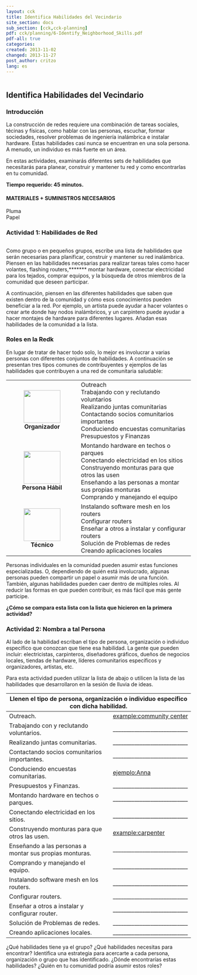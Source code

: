 ```yaml
---
layout: cck
title: Identifica Habilidades del Vecindario
site_section: docs
sub_section: [cck,cck-planning]
pdf: cck/planning/6-Identify_Neighborhood_Skills.pdf
pdf-all: true
categories:
created: 2013-11-02
changed: 2013-11-27
post_author: critzo
lang: es
---
```

<p><img alt="" class="img-responsive" src="/files/styles/large/public/identify-neighborhood-skills-title.png?itok=HerLfvUb" typeof="foaf:Image" /></p>

<h2>Identifica Habilidades del Vecindario</h2>

<section id="introduction">
<h3>Introducción</h3>

<p>La construcción de redes requiere una combinación de tareas sociales, técinas y físicas, como hablar con las personas, escuchar, formar sociedades, resolver problemas de ingeniería inalámbrica e instalar hardware. Estas habilidades casi nunca se encuentran en una sola persona. A menudo, un individuo es más fuerte en un área.</p>

<p>En estas actividades, examinarás diferentes sets de habilidades que necesitarás para planear, construir y mantener tu red y como encontrarlas en tu comunidad.</p>

<p><strong>Tiempo requerido: 45 minutos.</strong></p>
</section>

<section id="materials-and-supplies-needed">
<h4>MATERIALES + SUMINISTROS NECESARIOS</h4>

<p>Pluma<br />
Papel</p>
</section>

<section id="activity">
<h3>Actividad 1: Habilidades de Red</h3>

<p><img alt="" class="img-responsive" src="/files/styles/large/public/identify-neighborhood-skills-listskills.png?itok=KeGkBmMA" typeof="foaf:Image" /></p>

<p>Como grupo o en pequeños grupos, escribe una lista de habilidades que serán necesarias para planificar, construir y mantener su red inalámbrica. Piensen en las habilidades necesarias para realizar tareas tales como hacer volantes, flashing routers,******* montar hardware, conectar electricidad para los tejados, comprar equipos, y la búsqueda de otros miembros de la comunidad que deseen participar.</p>

<p>A continuación, piensen en las diferentes habilidades que saben que existen dentro de la comunidad y cómo esos conocimientos pueden beneficiar a la red. Por ejemplo, un artista puede ayudar a hacer volantes o crear arte donde hay nodos inalámbricos, y un carpintero puede ayudar a hacer montajes de hardware para diferentes lugares. Añadan esas habilidades de la comunidad a la lista.</p>
</section>

<section id="lesson">
<h3>Roles en la Redk</h3>

<p>En lugar de tratar de hacer todo solo, lo mejor es involucrar a varias personas con diferentes conjuntos de habilidades. A continuación se presentan tres tipos comunes de contribuyentes y ejemplos de las habilidades que contribuyen a una red de comunitaria saludable:</p>

<table class="table table-responsive">
	<tbody>
		<tr>
			<td align="center" valign="middle" width="180px;"><img alt="" class="media-image attr__typeof__foaf:Image img__fid__461 img__view_mode__media_large attr__format__media_large" src="/files/styles/large/public/organizer.png?itok=Vm1gcwxT" style="width: 100px; height: 89px;" typeof="foaf:Image" /><br />
			<strong>Organizador</strong></td>
			<td valign="middle">Outreach<br />
			Trabajando con y reclutando voluntarios<br />
			Realizando juntas comunitarias<br />
			Contactando socios comunitarios importantes<br />
			Conduciendo encuestas comunitarias<br />
			Presupuestos y Finanzas</td>
		</tr>
		<tr>
			<td align="center" valign="middle"><img alt="" class="media-image attr__typeof__foaf:Image img__fid__462 img__view_mode__media_large attr__format__media_large" src="/files/styles/large/public/handyperson.png?itok=7buWNbL7" style="width: 100px; height: 89px;" typeof="foaf:Image" /><br />
			<strong>Persona Hábil</strong></td>
			<td valign="middle">Montando hardware en techos o parques<br />
			Conectando electricidad en los sitios<br />
			Construyendo monturas para que otros las usen<br />
			Enseñando a las personas a montar sus propias monturas<br />
			Comprando y manejando el equipo</td>
		</tr>
		<tr>
			<td align="center"><img alt="" class="media-image attr__typeof__foaf:Image img__fid__463 img__view_mode__media_large attr__format__media_large" src="/files/styles/large/public/techie.png?itok=3KVrQi1O" style="width: 100px; height: 89px;" typeof="foaf:Image" /><br />
			<strong>Técnico</strong></td>
			<td valign="middle">Instalando software mesh en los routers<br />
			Configurar routers<br />
			Enseñar a otros a instalar y configurar routers<br />
			Solución de Problemas de  redes<br />
			Creando aplicaciones locales</td>
		</tr>
	</tbody>
</table>

<p>Personas individuales en la comunidad pueden asumir estas funciones especializadas. O, dependiendo de quién está involucrado, algunas personas pueden compartir un papel o asumir más de una función. También, algunas habilidades pueden caer dentro de múltiples roles. Al reducir las formas en que pueden contribuir, es más fácil que más gente participe.</p>

<p><strong>¿Cómo se compara esta lista con la lista que hicieron en la primera actividad?</strong></p>
</section>

<section id="activity">
<h3>Actividad 2: Nombra a tal Persona</h3>

<p>Al lado de la habilidad escriban el tipo de persona, organización o individuo específico que conozcan que tiene esa habilidad. La gente que pueden incluir: electricistas, carpinteros, diseñadores gráficos, dueños de negocios locales, tiendas de hardware, líderes comunitarios específicos y organizadores, artistas, etc.</p>

<p>Para esta actividad pueden utilizar la lista de abajo o utilicen la lista de las habilidades que desarrollaron en la sesión de lluvia de ideas.</p>

<table class="table table-responsive">
	<thead>
		<tr>
			<th class="rteleft" colspan="2">Llenen el tipo de persona, organización o individuo específico con dicha habilidad.</th>
		</tr>
	</thead>
	<tbody>
		<tr>
			<td nowrap="nowrap">Outreach.</td>
			<td nowrap="nowrap" style="text-decoration:underline;">example:community center</td>
		</tr>
		<tr>
			<td>Trabajando con y reclutando voluntarios.</td>
			<td>____________________________</td>
		</tr>
		<tr>
			<td>Realizando juntas comunitarias.</td>
			<td>____________________________</td>
		</tr>
		<tr>
			<td>Contactando socios comunitarios importantes.</td>
			<td>____________________________</td>
		</tr>
		<tr>
			<td>Conduciendo encuestas comunitarias.</td>
			<td><u>ejemplo:Anna</u></td>
		</tr>
		<tr>
			<td>Presupuestos y Finanzas.</td>
			<td>____________________________</td>
		</tr>
		<tr>
			<td>Montando hardware en techos o parques.</td>
			<td>____________________________</td>
		</tr>
		<tr>
			<td>Conectando electricidad en los sitios.</td>
			<td>____________________________</td>
		</tr>
		<tr>
			<td>Construyendo monturas para que otros las usen.</td>
			<td style="text-decoration:underline;">example:carpenter</td>
		</tr>
		<tr>
			<td>Enseñando a las personas a montar sus propias monturas.</td>
			<td>____________________________</td>
		</tr>
		<tr>
			<td>Comprando y manejando el equipo.</td>
			<td>____________________________</td>
		</tr>
		<tr>
			<td>Instalando software mesh en los routers.</td>
			<td>____________________________</td>
		</tr>
		<tr>
			<td>Configurar routers.</td>
			<td>____________________________</td>
		</tr>
		<tr>
			<td>Enseñar a otros a instalar y configurar router.</td>
			<td>____________________________</td>
		</tr>
		<tr>
			<td>Solución de Problemas de  redes.</td>
			<td>____________________________</td>
		</tr>
		<tr>
			<td>Creando aplicaciones locales.</td>
			<td>____________________________</td>
		</tr>
	</tbody>
</table>

<p>¿Qué habilidades tiene ya el grupo? ¿Qué habilidades necesitas para encontrar? Identifica una estrategia para acercarte a cada persona, organización o grupo que has identificado. ¿Dónde encontrarías estas habilidades? ¿Quién en tu comunidad podría asumir estos roles?</p>
</section>
<!--
<section id="section-definitions">
<h3>Definiciones</h3>
</section>

<section class="related-information" id="section-related-information">
<h3>Información Relacionada</h3>
</section>
-->

